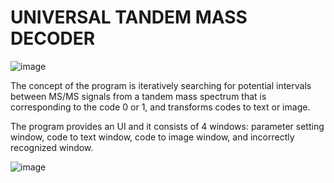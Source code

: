 # UNIVERSAL TANDEM MASS DECODER
![image](https://user-images.githubusercontent.com/72596678/124212304-5320e300-db21-11eb-948e-11be5356ba46.png)


The concept of the program is iteratively searching for potential intervals between MS/MS signals from a tandem mass spectrum that is corresponding to the code 0 or 1, and transforms codes to text or image. 

The program provides an UI and it consists of 4 windows: parameter setting window, code to text window, code to image window, and incorrectly recognized window. 

![image](https://user-images.githubusercontent.com/72596678/124209290-da6b5800-db1b-11eb-86df-ca181b963c15.png)
